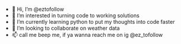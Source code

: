 - 👋 Hi, I’m @eztofollow
- 👀 I’m interested in turning code to working solutions
- 🌱 I’m currently learning python to put my thoughts into code faster
- 💞️ I’m looking to collaborate on weather data 
- 📫 call me beep me, if ya wanna reach me on ig @ez_tofollow

<!---
eztofollow/eztofollow is a ✨ special ✨ repository because its `README.md` (this file) appears on your GitHub profile.
You can click the Preview link to take a look at your changes.
--->
